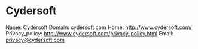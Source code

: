 
# Cydersoft

Name: Cydersoft
Domain: cydersoft.com
Home: http://www.cydersoft.com/
Privacy_policy: http://www.cydersoft.com/privacy-policy.html
Email: privacy@cydersoft.com
